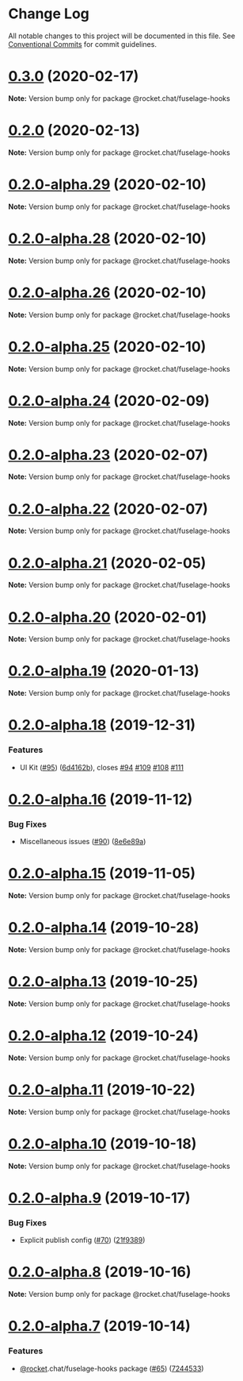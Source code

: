 # Change Log

All notable changes to this project will be documented in this file.
See [Conventional Commits](https://conventionalcommits.org) for commit guidelines.

# [0.3.0](https://github.com/RocketChat/Rocket.Chat.Fuselage/compare/v0.2.0...v0.3.0) (2020-02-17)

**Note:** Version bump only for package @rocket.chat/fuselage-hooks





# [0.2.0](https://github.com/RocketChat/Rocket.Chat.Fuselage/compare/v0.2.0-alpha.30...v0.2.0) (2020-02-13)

**Note:** Version bump only for package @rocket.chat/fuselage-hooks





# [0.2.0-alpha.29](https://github.com/RocketChat/Rocket.Chat.Fuselage/compare/v0.2.0-alpha.28...v0.2.0-alpha.29) (2020-02-10)

**Note:** Version bump only for package @rocket.chat/fuselage-hooks





# [0.2.0-alpha.28](https://github.com/RocketChat/Rocket.Chat.Fuselage/compare/v0.2.0-alpha.27...v0.2.0-alpha.28) (2020-02-10)

**Note:** Version bump only for package @rocket.chat/fuselage-hooks





# [0.2.0-alpha.26](https://github.com/RocketChat/Rocket.Chat.Fuselage/compare/v0.2.0-alpha.25...v0.2.0-alpha.26) (2020-02-10)

**Note:** Version bump only for package @rocket.chat/fuselage-hooks





# [0.2.0-alpha.25](https://github.com/RocketChat/Rocket.Chat.Fuselage/compare/v0.2.0-alpha.24...v0.2.0-alpha.25) (2020-02-10)

**Note:** Version bump only for package @rocket.chat/fuselage-hooks





# [0.2.0-alpha.24](https://github.com/RocketChat/Rocket.Chat.Fuselage/compare/v0.2.0-alpha.23...v0.2.0-alpha.24) (2020-02-09)

**Note:** Version bump only for package @rocket.chat/fuselage-hooks





# [0.2.0-alpha.23](https://github.com/RocketChat/Rocket.Chat.Fuselage/compare/v0.2.0-alpha.22...v0.2.0-alpha.23) (2020-02-07)

**Note:** Version bump only for package @rocket.chat/fuselage-hooks





# [0.2.0-alpha.22](https://github.com/RocketChat/Rocket.Chat.Fuselage/compare/v0.2.0-alpha.21...v0.2.0-alpha.22) (2020-02-07)

**Note:** Version bump only for package @rocket.chat/fuselage-hooks





# [0.2.0-alpha.21](https://github.com/RocketChat/Rocket.Chat.Fuselage/compare/v0.2.0-alpha.20...v0.2.0-alpha.21) (2020-02-05)

**Note:** Version bump only for package @rocket.chat/fuselage-hooks





# [0.2.0-alpha.20](https://github.com/RocketChat/Rocket.Chat.Fuselage/compare/v0.2.0-alpha.19...v0.2.0-alpha.20) (2020-02-01)

**Note:** Version bump only for package @rocket.chat/fuselage-hooks





# [0.2.0-alpha.19](https://github.com/RocketChat/Rocket.Chat.Fuselage/compare/v0.2.0-alpha.18...v0.2.0-alpha.19) (2020-01-13)

**Note:** Version bump only for package @rocket.chat/fuselage-hooks





# [0.2.0-alpha.18](https://github.com/RocketChat/Rocket.Chat.Fuselage/compare/v0.2.0-alpha.17...v0.2.0-alpha.18) (2019-12-31)


### Features

* UI Kit ([#95](https://github.com/RocketChat/Rocket.Chat.Fuselage/issues/95)) ([6d4162b](https://github.com/RocketChat/Rocket.Chat.Fuselage/commit/6d4162bb8c121b1e89f8c818e7106bce49f09c27)), closes [#94](https://github.com/RocketChat/Rocket.Chat.Fuselage/issues/94) [#109](https://github.com/RocketChat/Rocket.Chat.Fuselage/issues/109) [#108](https://github.com/RocketChat/Rocket.Chat.Fuselage/issues/108) [#111](https://github.com/RocketChat/Rocket.Chat.Fuselage/issues/111)





# [0.2.0-alpha.16](https://github.com/RocketChat/Rocket.Chat.Fuselage/compare/v0.2.0-alpha.15...v0.2.0-alpha.16) (2019-11-12)


### Bug Fixes

* Miscellaneous issues ([#90](https://github.com/RocketChat/Rocket.Chat.Fuselage/issues/90)) ([8e6e89a](https://github.com/RocketChat/Rocket.Chat.Fuselage/commit/8e6e89a43bdacf3626bf85599aecb370d615420d))





# [0.2.0-alpha.15](https://github.com/RocketChat/Rocket.Chat.Fuselage/compare/v0.2.0-alpha.14...v0.2.0-alpha.15) (2019-11-05)

**Note:** Version bump only for package @rocket.chat/fuselage-hooks





# [0.2.0-alpha.14](https://github.com/RocketChat/Rocket.Chat.Fuselage/compare/v0.2.0-alpha.13...v0.2.0-alpha.14) (2019-10-28)

**Note:** Version bump only for package @rocket.chat/fuselage-hooks





# [0.2.0-alpha.13](https://github.com/RocketChat/Rocket.Chat.Fuselage/compare/v0.2.0-alpha.12...v0.2.0-alpha.13) (2019-10-25)

**Note:** Version bump only for package @rocket.chat/fuselage-hooks





# [0.2.0-alpha.12](https://github.com/RocketChat/Rocket.Chat.Fuselage/compare/v0.2.0-alpha.11...v0.2.0-alpha.12) (2019-10-24)

**Note:** Version bump only for package @rocket.chat/fuselage-hooks





# [0.2.0-alpha.11](https://github.com/RocketChat/Rocket.Chat.Fuselage/compare/v0.2.0-alpha.10...v0.2.0-alpha.11) (2019-10-22)

**Note:** Version bump only for package @rocket.chat/fuselage-hooks





# [0.2.0-alpha.10](https://github.com/RocketChat/Rocket.Chat.Fuselage/compare/v0.2.0-alpha.9...v0.2.0-alpha.10) (2019-10-18)

**Note:** Version bump only for package @rocket.chat/fuselage-hooks





# [0.2.0-alpha.9](https://github.com/RocketChat/Rocket.Chat.Fuselage/compare/v0.2.0-alpha.8...v0.2.0-alpha.9) (2019-10-17)


### Bug Fixes

* Explicit publish config ([#70](https://github.com/RocketChat/Rocket.Chat.Fuselage/issues/70)) ([21f9389](https://github.com/RocketChat/Rocket.Chat.Fuselage/commit/21f938991a58544c349e79b4e35284a4e51eb61b))





# [0.2.0-alpha.8](https://github.com/RocketChat/Rocket.Chat.Fuselage/compare/v0.2.0-alpha.7...v0.2.0-alpha.8) (2019-10-16)

**Note:** Version bump only for package @rocket.chat/fuselage-hooks





# [0.2.0-alpha.7](https://github.com/RocketChat/Rocket.Chat.Fuselage/compare/v0.2.0-alpha.6...v0.2.0-alpha.7) (2019-10-14)


### Features

* [@rocket](https://github.com/rocket).chat/fuselage-hooks package ([#65](https://github.com/RocketChat/Rocket.Chat.Fuselage/issues/65)) ([7244533](https://github.com/RocketChat/Rocket.Chat.Fuselage/commit/724453329d0e42a40cef6793f81fa11b19ddf0fd))
